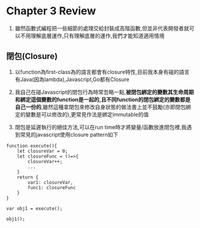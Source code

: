 # Chapter 3 Review

1. 雖然函數式編程把一些細節的處理交給封裝成高階函數,但並非代表開發者就可以不用理解底層運作,只有理解底層的運作,我們才能知道適用情境

## 閉包(Closure)
1. 以function為first-class為的語言都會有closure特性,目前我本身有碰的語言有Java(因為lambda),Javascript,Go都有Closure
   
2. 我自己在碰Javascript的閉包行為時常忽略一點,**被閉包綁定的變數其生命周期和綁定這個變數的function是一起的,且不同function的閉包綁定的變數都是自己一份的**,雖然這種拿閉包來修改自身狀態的做法書上並不鼓勵(亦即閉包綁定的變數是可以修改的),更常見作法是綁定immutable的值

3. 閉包是延遲執行的絕佳方法,可以在run time時才將變量/函數放進閉包裡,我遇到常見的javascript使用closure pattern如下 

``` e.q. Javascript
function execute(){
    let closureVar = 0;
    let closureFunc = ()=>{ 
        closureVar++;
        ... 
    }
    return {
        var1: closureVar,
        func1: closureFunc
    }
}

var obj1 = execute();

obj1();
```


